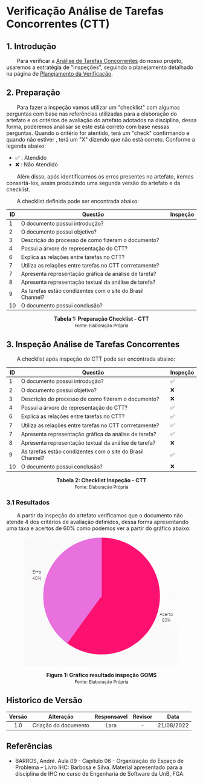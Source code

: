 # Verificação Análise de Tarefas Concorrentes (CTT)

## 1. Introdução

&emsp;&emsp;Para verificar a [Análise de Tarefas Concorrentes](../../analiseRequisitos/AnaliseDeTarefas/analiseTarefa_CTT.md) do nosso projeto, usaremos a estratégia de "inspeções", seguindo o planejamento detalhado na página de [Planejamento da Verificação](../verificacao/planejamento.md).

## 2. Preparação

&emsp;&emsp;Para fazer a inspeção vamos utilizar um "checklist" com algumas perguntas com base nas referências utilizadas para a elaboração do artefato e os critérios de avaliação do artefato adotados na disciplina, dessa forma, poderemos analisar se este está correto com base nessas perguntas. Quando o critério for atentido, terá um "check" confirmando e quando não estiver , terá um "X" dizendo que não está correto. Conforme a legenda abaixo:

- ✅ : Atendido
- ❌ : Não Atendido

&emsp;&emsp;Além disso, após identificarmos os erros presentes no artefato, iremos consertá-los, assim produzindo uma segunda versão do artefato e da checklist.

&emsp;&emsp;A checklist definida pode ser encontrada abaixo:

<center>

|ID|Questão| Inspeção |
|-----------|-------------|-------------|
| 1  |  O documento possui introdução? ||
| 2  |  O documento possui objetivo? ||
| 3  |  Descrição do processo de como fizeram o documento? ||
| 4  |  Possui a árvore de representação do CTT? ||
| 6  |  Explica as relações entre tarefas no CTT? ||
| 7  |  Utiliza as relações entre tarefas no CTT corrretamente? ||
| 7  |  Apresenta representação gráfica da análise de tarefa? ||
| 8  |  Apresenta representação textual da análise de tarefa? ||
| 9  |  As tarefas estão condizentes com o site do Brasil Channel? ||
| 10 |  O documento possui conclusão? ||

</center>

<figcaption align='center'>
    <b>Tabela 1: Preparação Checklist - CTT </b>
    <br><small> Fonte: Elaboração Própria </small>
</figcaption>

## 3. Inspeção Análise de Tarefas Concorrentes

&emsp;&emsp;A checklist após inspeção do CTT pode ser encontrada abaixo:

<center>

|ID|Questão| Inspeção |
|-----------|-------------|-------------|
| 1  |  O documento possui introdução? | ✅ |
| 2  |  O documento possui objetivo? | ❌ |
| 3  |  Descrição do processo de como fizeram o documento? | ❌ |
| 4  |  Possui a árvore de representação do CTT? | ✅ |
| 6  |  Explica as relações entre tarefas no CTT? | ✅ |
| 7  |  Utiliza as relações entre tarefas no CTT corrretamente? | ✅ |
| 7  |  Apresenta representação gráfica da análise de tarefa? | ✅ |
| 8  |  Apresenta representação textual da análise de tarefa? | ❌ |
| 9  |  As tarefas estão condizentes com o site do Brasil Channel? | ✅ |
| 10 |  O documento possui conclusão? | ❌ |

</center>

<figcaption align='center'>
    <b>Tabela 2: Checklist Inspeção - CTT </b>
    <br><small> Fonte: Elaboração Própria </small>
</figcaption>

### 3.1 Resultados

&emsp;&emsp;A partir da inspeção do artefato verificamos que o documento não atende 4 dos critérios de avaliação definidos, dessa forma apresentando uma taxa e acertos de 60% como podemos ver a partir do gráfico abaixo:

<center>

![Grafico](../../assets/graficosVerificacao/grafico1_ctt.png)

</center>

<figcaption align='center'>
    <b>Figura 1: Gráfico resultado inspeção GOMS </b>
    <br><small> Fonte: Elaboração Própria </small>
</figcaption>

## Historico de Versão 

|    Versão    | Alteração| Responsavel        | Revisor     | Data
| :--------: | :----: | :------------------: | :-------------: |:----:|
| 1.0 | Criação do documento | Lara | - | 21/08/2022 |

## Referências

- BARROS, André. Aula 09 - Capítulo 06 - Organização do Espaço de Problema – Livro IHC: Barbosa e Silva. Material apresentado para a disciplina de IHC no curso de Engenharia de Software da UnB, FGA.
